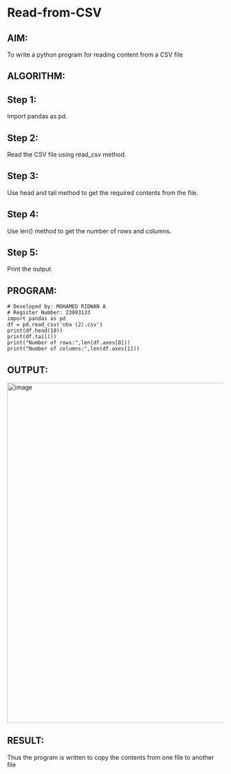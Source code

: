 # Read-from-CSV

## AIM:
To write a python program for reading content from a CSV file
## ALGORITHM:
## Step 1:
Import pandas as pd.

## Step 2:
Read the CSV file using read_csv method.

## Step 3:
Use head and tail method to get the required contents from the file.

## Step 4:
Use len() method to get the number of rows and columns.

## Step 5:
Print the output
## PROGRAM:
```
# Developed by: MOHAMED RIDWAN A
# Register Number: 23003133
import pandas as pd
df = pd.read_csv('nba (2).csv')
print(df.head(10))
print(df.tail())
print("Number of rows:",len(df.axes[0]))
print("Number of columns:",len(df.axes[1]))
```
## OUTPUT:
<img width="790" alt="image" src="https://github.com/MOHAMEDRIDWAN/Read-from-CSV/assets/146993368/2b51f5b9-ba19-40d2-8e6d-ef24e014ebf5">

## RESULT:
Thus the program is written to copy the contents from one file to another file


